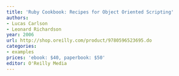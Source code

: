 ```yaml
---
title: 'Ruby Cookbook: Recipes for Object Oriented Scripting'
authors:
- Lucas Carlson
- Leonard Richardson
year: 2006
url: http://shop.oreilly.com/product/9780596523695.do
categories:
- examples
prices: 'ebook: $40, paperbook: $50'
editor: O'Reilly Media
---
```

